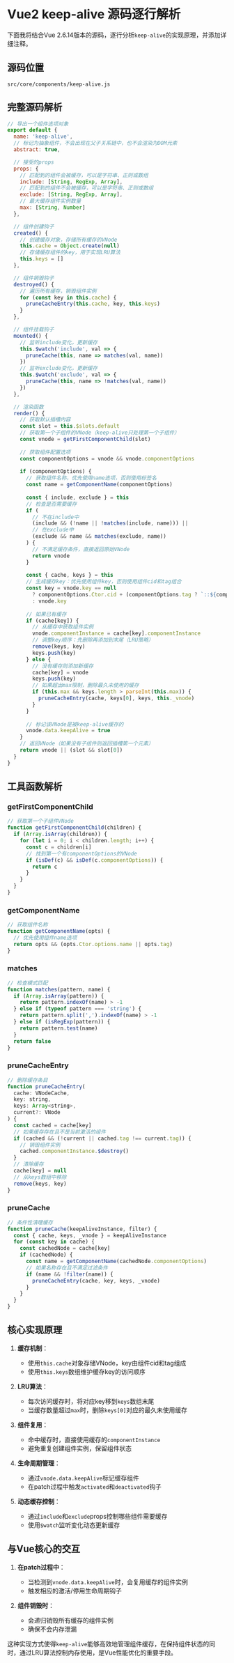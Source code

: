 # Vue2 keep-alive 源码逐行解析

下面我将结合Vue 2.6.14版本的源码，逐行分析`keep-alive`的实现原理，并添加详细注释。

## 源码位置
`src/core/components/keep-alive.js`

## 完整源码解析

```javascript
// 导出一个组件选项对象
export default {
  name: 'keep-alive',
  // 标记为抽象组件，不会出现在父子关系链中，也不会渲染为DOM元素
  abstract: true,

  // 接受的props
  props: {
    // 匹配到的组件会被缓存，可以是字符串、正则或数组
    include: [String, RegExp, Array],
    // 匹配到的组件不会被缓存，可以是字符串、正则或数组
    exclude: [String, RegExp, Array],
    // 最大缓存组件实例数量
    max: [String, Number]
  },

  // 组件创建钩子
  created() {
    // 创建缓存对象，存储所有缓存的VNode
    this.cache = Object.create(null)
    // 存储缓存组件的key，用于实现LRU算法
    this.keys = []
  },

  // 组件销毁钩子
  destroyed() {
    // 遍历所有缓存，销毁组件实例
    for (const key in this.cache) {
      pruneCacheEntry(this.cache, key, this.keys)
    }
  },

  // 组件挂载钩子
  mounted() {
    // 监听include变化，更新缓存
    this.$watch('include', val => {
      pruneCache(this, name => matches(val, name))
    })
    // 监听exclude变化，更新缓存
    this.$watch('exclude', val => {
      pruneCache(this, name => !matches(val, name))
    })
  },

  // 渲染函数
  render() {
    // 获取默认插槽内容
    const slot = this.$slots.default
    // 获取第一个子组件的VNode（keep-alive只处理第一个子组件）
    const vnode = getFirstComponentChild(slot)
    
    // 获取组件配置选项
    const componentOptions = vnode && vnode.componentOptions
    
    if (componentOptions) {
      // 获取组件名称，优先使用name选项，否则使用标签名
      const name = getComponentName(componentOptions)
      
      const { include, exclude } = this
      // 检查是否需要缓存
      if (
        // 不在include中
        (include && (!name || !matches(include, name))) ||
        // 在exclude中
        (exclude && name && matches(exclude, name))
      ) {
        // 不满足缓存条件，直接返回原始VNode
        return vnode
      }
      
      const { cache, keys } = this
      // 生成缓存key：优先使用组件key，否则使用组件cid和tag组合
      const key = vnode.key == null
        ? componentOptions.Ctor.cid + (componentOptions.tag ? `::${componentOptions.tag}` : '')
        : vnode.key
      
      // 如果已有缓存
      if (cache[key]) {
        // 从缓存中获取组件实例
        vnode.componentInstance = cache[key].componentInstance
        // 调整key顺序：先删除再添加到末尾（LRU策略）
        remove(keys, key)
        keys.push(key)
      } else {
        // 没有缓存则添加新缓存
        cache[key] = vnode
        keys.push(key)
        // 如果超出max限制，删除最久未使用的缓存
        if (this.max && keys.length > parseInt(this.max)) {
          pruneCacheEntry(cache, keys[0], keys, this._vnode)
        }
      }
      
      // 标记该VNode是被keep-alive缓存的
      vnode.data.keepAlive = true
    }
    // 返回VNode（如果没有子组件则返回插槽第一个元素）
    return vnode || (slot && slot[0])
  }
}
```

## 工具函数解析

### getFirstComponentChild

```javascript
// 获取第一个子组件VNode
function getFirstComponentChild(children) {
  if (Array.isArray(children)) {
    for (let i = 0; i < children.length; i++) {
      const c = children[i]
      // 找到第一个有componentOptions的VNode
      if (isDef(c) && isDef(c.componentOptions)) {
        return c
      }
    }
  }
}
```

### getComponentName

```javascript
// 获取组件名称
function getComponentName(opts) {
  // 优先使用组件name选项
  return opts && (opts.Ctor.options.name || opts.tag)
}
```

### matches

```javascript
// 检查模式匹配
function matches(pattern, name) {
  if (Array.isArray(pattern)) {
    return pattern.indexOf(name) > -1
  } else if (typeof pattern === 'string') {
    return pattern.split(',').indexOf(name) > -1
  } else if (isRegExp(pattern)) {
    return pattern.test(name)
  }
  return false
}
```

### pruneCacheEntry

```javascript
// 删除缓存条目
function pruneCacheEntry(
  cache: VNodeCache,
  key: string,
  keys: Array<string>,
  current?: VNode
) {
  const cached = cache[key]
  // 如果缓存存在且不是当前激活的组件
  if (cached && (!current || cached.tag !== current.tag)) {
    // 销毁组件实例
    cached.componentInstance.$destroy()
  }
  // 清除缓存
  cache[key] = null
  // 从keys数组中移除
  remove(keys, key)
}
```

### pruneCache

```javascript
// 条件性清理缓存
function pruneCache(keepAliveInstance, filter) {
  const { cache, keys, _vnode } = keepAliveInstance
  for (const key in cache) {
    const cachedNode = cache[key]
    if (cachedNode) {
      const name = getComponentName(cachedNode.componentOptions)
      // 如果名称存在且不满足过滤条件
      if (name && !filter(name)) {
        pruneCacheEntry(cache, key, keys, _vnode)
      }
    }
  }
}
```

## 核心实现原理

1. **缓存机制**：
   - 使用`this.cache`对象存储VNode，key由组件cid和tag组成
   - 使用`this.keys`数组维护缓存key的访问顺序

2. **LRU算法**：
   - 每次访问缓存时，将对应key移到`keys`数组末尾
   - 当缓存数量超过`max`时，删除`keys[0]`对应的最久未使用缓存

3. **组件复用**：
   - 命中缓存时，直接使用缓存的`componentInstance`
   - 避免重复创建组件实例，保留组件状态

4. **生命周期管理**：
   - 通过`vnode.data.keepAlive`标记缓存组件
   - 在patch过程中触发`activated`和`deactivated`钩子

5. **动态缓存控制**：
   - 通过`include`和`exclude`props控制哪些组件需要缓存
   - 使用`$watch`监听变化动态更新缓存

## 与Vue核心的交互

1. **在patch过程中**：
   - 当检测到`vnode.data.keepAlive`时，会复用缓存的组件实例
   - 触发相应的激活/停用生命周期钩子

2. **组件销毁时**：
   - 会递归销毁所有缓存的组件实例
   - 确保不会内存泄漏

这种实现方式使得`keep-alive`能够高效地管理组件缓存，在保持组件状态的同时，通过LRU算法控制内存使用，是Vue性能优化的重要手段。
